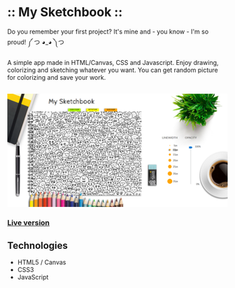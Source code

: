 # :: My Sketchbook ::
 
Do you remember your first project? 
It's mine and - you know - I'm so proud!     ༼ つ ◕_◕ ༽つ  

A simple app made in HTML/Canvas, CSS and Javascript. 
Enjoy drawing, colorizing and sketching whatever you want.
You can get random picture for colorizing and save your work.
##


![](img/screenshots/sketchbook_screenshot1.png)

### [Live version](https://unpolaco.github.io/My-Sketchbook/)

## Technologies
* HTML5 / Canvas
* CSS3
* JavaScript